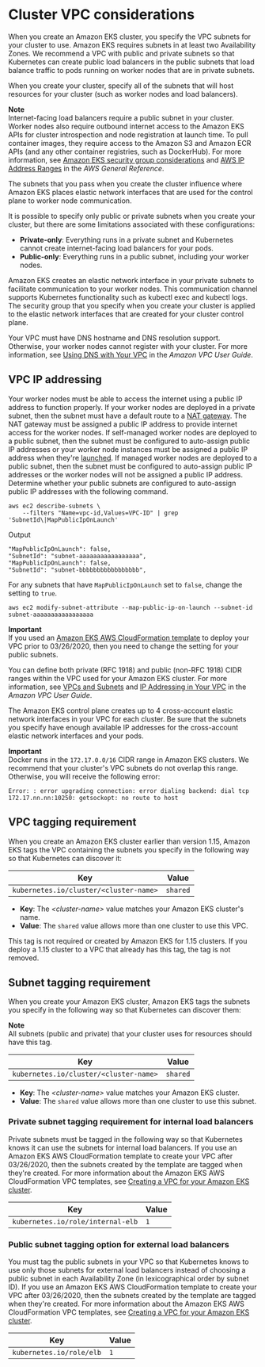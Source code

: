 # Cluster VPC considerations<a name="network_reqs"></a>

When you create an Amazon EKS cluster, you specify the VPC subnets for your cluster to use\. Amazon EKS requires subnets in at least two Availability Zones\. We recommend a VPC with public and private subnets so that Kubernetes can create public load balancers in the public subnets that load balance traffic to pods running on worker nodes that are in private subnets\.

When you create your cluster, specify all of the subnets that will host resources for your cluster \(such as worker nodes and load balancers\)\. 

**Note**  
Internet\-facing load balancers require a public subnet in your cluster\. Worker nodes also require outbound internet access to the Amazon EKS APIs for cluster introspection and node registration at launch time\. To pull container images, they require access to the Amazon S3 and Amazon ECR APIs \(and any other container registries, such as DockerHub\)\. For more information, see [Amazon EKS security group considerations](sec-group-reqs.md) and [AWS IP Address Ranges](https://docs.aws.amazon.com/general/latest/gr/aws-ip-ranges.html) in the *AWS General Reference*\.

The subnets that you pass when you create the cluster influence where Amazon EKS places elastic network interfaces that are used for the control plane to worker node communication\.

It is possible to specify only public or private subnets when you create your cluster, but there are some limitations associated with these configurations:
+ **Private\-only**: Everything runs in a private subnet and Kubernetes cannot create internet\-facing load balancers for your pods\.
+ **Public\-only**: Everything runs in a public subnet, including your worker nodes\.

Amazon EKS creates an elastic network interface in your private subnets to facilitate communication to your worker nodes\. This communication channel supports Kubernetes functionality such as kubectl exec and kubectl logs\. The security group that you specify when you create your cluster is applied to the elastic network interfaces that are created for your cluster control plane\.

Your VPC must have DNS hostname and DNS resolution support\. Otherwise, your worker nodes cannot register with your cluster\. For more information, see [Using DNS with Your VPC](https://docs.aws.amazon.com/vpc/latest/userguide/vpc-dns.html) in the *Amazon VPC User Guide*\.

## VPC IP addressing<a name="vpc-cidr"></a>

Your worker nodes must be able to access the internet using a public IP address to function properly\. If your worker nodes are deployed in a private subnet, then the subnet must have a default route to a [NAT gateway](https://docs.aws.amazon.com/vpc/latest/userguide/vpc-nat-gateway.html)\. The NAT gateway must be assigned a public IP address to provide internet access for the worker nodes\. If self\-managed worker nodes are deployed to a public subnet, then the subnet must be configured to auto\-assign public IP addresses or your worker node instances must be assigned a public IP address when they're [launched](https://docs.aws.amazon.com/vpc/latest/userguide/vpc-ip-addressing.html#vpc-public-ip)\. If managed worker nodes are deployed to a public subnet, then the subnet must be configured to auto\-assign public IP addresses or the worker nodes will not be assigned a public IP address\. Determine whether your public subnets are configured to auto\-assign public IP addresses with the following command\.

```
aws ec2 describe-subnets \
    --filters "Name=vpc-id,Values=VPC-ID" | grep 'SubnetId\|MapPublicIpOnLaunch'
```

Output

```
"MapPublicIpOnLaunch": false,
"SubnetId": "subnet-aaaaaaaaaaaaaaaaa",
"MapPublicIpOnLaunch": false,
"SubnetId": "subnet-bbbbbbbbbbbbbbbbb",
```

For any subnets that have `MapPublicIpOnLaunch` set to `false`, change the setting to `true`\.

```
aws ec2 modify-subnet-attribute --map-public-ip-on-launch --subnet-id subnet-aaaaaaaaaaaaaaaaa
```

**Important**  
If you used an [Amazon EKS AWS CloudFormation template](create-public-private-vpc.md) to deploy your VPC prior to 03/26/2020, then you need to change the setting for your public subnets\.

You can define both private \(RFC 1918\) and public \(non\-RFC 1918\) CIDR ranges within the VPC used for your Amazon EKS cluster\. For more information, see [VPCs and Subnets](https://docs.aws.amazon.com/vpc/latest/userguide/VPC_Subnets.html) and [IP Addressing in Your VPC](https://docs.aws.amazon.com/vpc/latest/userguide/vpc-ip-addressing.html) in the *Amazon VPC User Guide*\.

The Amazon EKS control plane creates up to 4 cross\-account elastic network interfaces in your VPC for each cluster\. Be sure that the subnets you specify have enough available IP addresses for the cross\-account elastic network interfaces and your pods\.

**Important**  
Docker runs in the `172.17.0.0/16` CIDR range in Amazon EKS clusters\. We recommend that your cluster's VPC subnets do not overlap this range\. Otherwise, you will receive the following error:  

```
Error: : error upgrading connection: error dialing backend: dial tcp 172.17.nn.nn:10250: getsockopt: no route to host
```

## VPC tagging requirement<a name="vpc-tagging"></a>

When you create an Amazon EKS cluster earlier than version 1\.15, Amazon EKS tags the VPC containing the subnets you specify in the following way so that Kubernetes can discover it:


| Key | Value | 
| --- | --- | 
|  `kubernetes.io/cluster/<cluster-name>`  |  `shared`  | 
+ **Key**: The *<cluster\-name>* value matches your Amazon EKS cluster's name\. 
+ **Value**: The `shared` value allows more than one cluster to use this VPC\.

This tag is not required or created by Amazon EKS for 1\.15 clusters\. If you deploy a 1\.15 cluster to a VPC that already has this tag, the tag is not removed\.

## Subnet tagging requirement<a name="vpc-subnet-tagging"></a>

When you create your Amazon EKS cluster, Amazon EKS tags the subnets you specify in the following way so that Kubernetes can discover them:

**Note**  
All subnets \(public and private\) that your cluster uses for resources should have this tag\.


| Key | Value | 
| --- | --- | 
| `kubernetes.io/cluster/<cluster-name>` | `shared` | 
+ **Key**: The *<cluster\-name>* value matches your Amazon EKS cluster\. 
+ **Value**: The `shared` value allows more than one cluster to use this subnet\.

### Private subnet tagging requirement for internal load balancers<a name="vpc-private-subnet-tagging"></a>

Private subnets must be tagged in the following way so that Kubernetes knows it can use the subnets for internal load balancers\. If you use an Amazon EKS AWS CloudFormation template to create your VPC after 03/26/2020, then the subnets created by the template are tagged when they're created\. For more information about the Amazon EKS AWS CloudFormation VPC templates, see [Creating a VPC for your Amazon EKS cluster](create-public-private-vpc.md)\.


| Key | Value | 
| --- | --- | 
|  `kubernetes.io/role/internal-elb`  |  `1`  | 

### Public subnet tagging option for external load balancers<a name="vpc-public-subnet-tagging"></a>

You must tag the public subnets in your VPC so that Kubernetes knows to use only those subnets for external load balancers instead of choosing a public subnet in each Availability Zone \(in lexicographical order by subnet ID\)\. If you use an Amazon EKS AWS CloudFormation template to create your VPC after 03/26/2020, then the subnets created by the template are tagged when they're created\. For more information about the Amazon EKS AWS CloudFormation VPC templates, see [Creating a VPC for your Amazon EKS cluster](create-public-private-vpc.md)\.


| Key | Value | 
| --- | --- | 
|  `kubernetes.io/role/elb`  |  `1`  | 